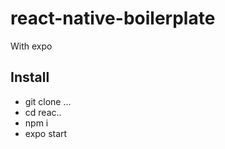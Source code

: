 # react-native-boilerplate

With expo

## Install
- git clone ...
- cd reac..
- npm i
- expo start

